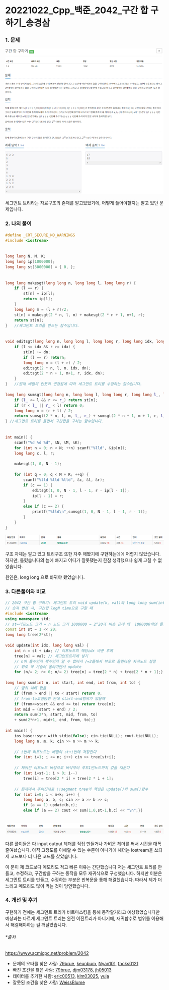 # 20221022_Cpp_백준_2042_구간 합 구하기_송경삼

### 1. 문제

![](1022_Cpp_백준_2042_구간%20합%20구하기_assets/2022-11-03-10-46-25-image.png)

세그먼트 트리라는 자료구조의 존재를 알고있었기에, 어떻게 풀어야할지는 알고 있던 문제입니다.

### 2. 나의 풀이

```cpp
#define _CRT_SECURE_NO_WARNINGS
#include <iostream>


long long N, M, K;
long long ip[1000000];
long long st[3000000] = { 0, };


long long makesgt(long long n, long long l, long long r) {
	if (l == r) {
		st[n] = ip[l];
		return ip[l];
	}
	long long m = (l + r)/2;
	st[n] = makesgt(2 * n, l, m) + makesgt(2 * n + 1, m+1, r);
	return st[n];
}	//세그먼트 트리를 만드는 함수입니다.


void editsgt(long long n, long long l, long long r, long long idx, long long dn) {
	if (l <= idx && r >= idx) {
		st[n] += dn;
		if (l == r) return;
		long long m = (l + r) / 2;
		editsgt(2 * n, l, m, idx, dn);
		editsgt(2 * n + 1, m+1, r, idx, dn);
	}
}	//원래 배열의 인풋이 변경됨에 따라 세그먼트 트리를 수정하는 함수입니다.

long long sumsgt(long long n, long long l, long long r, long long l_, long long r_) {
	if (l_ <= l && r <= r_) return st[n];
	if (r < l_ || r_ < l) return 0;
	long long m = (r + l) / 2;
	return sumsgt(2 * n, l, m, l_, r_) + sumsgt(2 * n + 1, m + 1, r, l_, r_);
} //세그먼트 트리를 돌면서 구간합을 구하는 함수입니다.


int main() {
	scanf("%d %d %d", &N, &M, &K);
	for (int n = 0; n < N; ++n) scanf("%lld", &ip[n]);
	long long c, l, r;

	makesgt(1, 0, N - 1);

	for (int q = 0; q < M + K; ++q) {
		scanf("%lld %lld %lld", &c, &l, &r);
		if (c == 1) {
			editsgt(1, 0, N - 1, l - 1, r - ip[l - 1]);
			ip[l - 1] = r;
		}
		else if (c == 2) {
			printf("%lld\n",sumsgt(1, 0, N - 1, l - 1, r - 1));
		}
	}
}


```

![](1022_Cpp_백준_2042_구간%20합%20구하기_assets/2022-11-03-10-48-15-image.png)

구조 자체는 알고 있고 트리구조 또한 자주 해봤기에 구현하는데에 어렵지 않았습니다. 하지만, 틀렸습니다의 늪에 빠지고 어디가 잘못됐는지 한참 생각했으나 쉽게 고칠 수 없었습니다.

원인은, long long 으로 바꿔야 했었습니다.



### 3. 다른풀이와 비교

```cpp
// 2042 구간 합 구하기: 세그먼트 트리 void update(k, val)와 long long sum(int idx)
// 숫자 변경 시, 구간합 logN time으로 구할 때
#include <iostream>
using namespace std;
// st=리프노드 크기 = n 노드 크기 1000000 = 2^20과 비슷 근데 왜  1000000하면 틀릴까?
const int st = 1 << 20;
long long tree[2*st];

void update(int idx, long long val) {
    int n = st + idx; // 리프노드의 해당idx 바꾼 후에
    tree[n] = val; // 세그먼트트리에 넣기
    // n이 홀수인지 짝수인지 알 수 없어서 /=2를해서 부모로 올린다음 자식노드 설정
    // 위로 쭉 거슬러 올라가면서 update
    for (n/= 2; n> 0; n/= 2) tree[n] = tree[2 * n] + tree[2 * n + 1];}

long long sum(int n, int start, int end, int from, int to) {
    // 범위 내에 없음
    if (from > end || to < start) return 0;
    // from-to고정범위 안에 start-end범위가 있을때
    if (from<=start && end <= to) return tree[n];
    int mid = (start + end) / 2;
    return sum(2*n, start, mid, from, to)
    + sum(2*n+1, mid+1, end, from, to);}

int main() {
    ios_base::sync_with_stdio(false); cin.tie(NULL); cout.tie(NULL);
    long long n, m, k; cin >> n >> m >> k;
    
    // i번째 리프노드는 배열의 st+i번에 저장한다
    for (int i=1; i <= n; i++) cin >> tree[st+i];
    
    // 채워진 리프노드 바탕으로 바닥부터 루트1번노드까지 값을 채운다
    for (int i=st-1; i > 0; i--)
        tree[i] = tree[2 * i] + tree[2 * i + 1];
    
    // 문제에서 주어진대로 !!segment tree의 핵심은 update()와 sum()함수
    for (int i=0; i < m+k; i++) {
        long long a, b, c; cin >> a >> b >> c;
        if (a == 1) update(b,c);
        else if (a == 2) cout << sum(1,0,st-1,b,c) << "\n";}}
        
```

![](1022_Cpp_백준_2042_구간%20합%20구하기_assets/2022-11-03-10-49-05-image.png)

다른 풀이들은 다 input output 헤더를 직접 만들거나 가벼운 헤더를 써서 시간을 대폭 줄여놨습니다. 아직 그정도를 이해할 수 있는 수준이 아니기에 헤더는 iostream을 쓰되 제 코드보다 더 나은 코드를 찾았습니다.

이 분이 제 코드보다 메모리도 적고 빠른 이유는 간단했습니다 저는 세그먼트 트리를 만들고, 수정하고, 구간합을 구하는 동작을 모두 재귀식으로 구성했습니다. 하지만 이분은 세그먼트 트리를 만들고, 수정하는 부분은 반복문을 통해 해결했습니다. 따라서 제가 더 느리고 메모리도 많이 먹는 것이 당연했습니다.

### 4. 개선 및 후기

구현하기 전에는 세그먼트 트리가 비트마스킹을 통해 동작할거라고 예상했었습니다만 예상과는 다르게 세그먼트 트리는 완전 이진트리가 아니기에, 재귀함수로 범위를 이용해서 해결해야하는 걸 깨달았습니다.



###### *출처

https://www.acmicpc.net/problem/2042

- 문제의 오타를 찾은 사람: [79brue](https://www.acmicpc.net/user/79brue), [keunbum](https://www.acmicpc.net/user/keunbum), [Nyan101](https://www.acmicpc.net/user/Nyan101), [tncks0121](https://www.acmicpc.net/user/tncks0121)
- 빠진 조건을 찾은 사람: [79brue](https://www.acmicpc.net/user/79brue), [djm03178](https://www.acmicpc.net/user/djm03178), [jh05013](https://www.acmicpc.net/user/jh05013)
- 데이터를 추가한 사람: [eric00513](https://www.acmicpc.net/user/eric00513), [klm03025](https://www.acmicpc.net/user/klm03025), [yuja](https://www.acmicpc.net/user/yuja)
- 잘못된 조건을 찾은 사람: [WeissBlume](https://www.acmicpc.net/user/WeissBlume)
